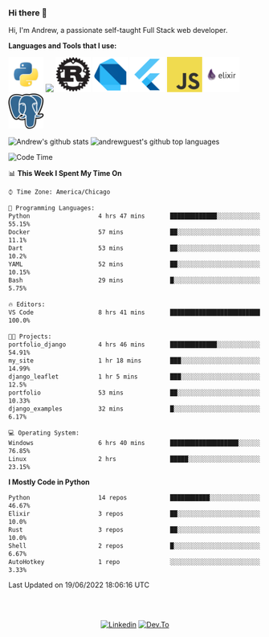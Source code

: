 ### Hi there 👋

Hi, I'm Andrew, a passionate self-taught Full Stack web developer.

**Languages and Tools that I use:**  

<code><img height="70" src="https://raw.githubusercontent.com/github/explore/80688e429a7d4ef2fca1e82350fe8e3517d3494d/topics/python/python.png"></code>
<code><img height="70" src="https://fastapi.tiangolo.com/img/logo-margin/logo-teal.png"></code>
<code><img height="70" src="https://raw.githubusercontent.com/github/explore/80688e429a7d4ef2fca1e82350fe8e3517d3494d/topics/rust/rust.png"></code>
<code><img height="70" src="https://raw.githubusercontent.com/github/explore/80688e429a7d4ef2fca1e82350fe8e3517d3494d/topics/dart/dart.png"></code>
<code><img height="70" src="https://raw.githubusercontent.com/github/explore/cebd63002168a05a6a642f309227eefeccd92950/topics/flutter/flutter.png"></code>
<code><img height="70" src="https://raw.githubusercontent.com/github/explore/80688e429a7d4ef2fca1e82350fe8e3517d3494d/topics/javascript/javascript.png"></code>
<code><img height="70" src="https://raw.githubusercontent.com/github/explore/d106aa3f6fa091ab80ab5c8cf0d931baff3caaea/topics/elixir/elixir.png"></code>
<code><img height="70" src="https://raw.githubusercontent.com/github/explore/80688e429a7d4ef2fca1e82350fe8e3517d3494d/topics/postgresql/postgresql.png"></code>

![Andrew's github stats](https://github-readme-stats.vercel.app/api?username=andrewguest&show_icons=true&theme=vue-dark&count_private=true)
<img height="180em" src="https://github-readme-stats.vercel.app/api/top-langs/?username=andrewguest&theme=vue-dark&layout=compact" alt="andrewguest's github top languages" />

<!--START_SECTION:waka-->
![Code Time](http://img.shields.io/badge/Code%20Time-1%2C158%20hrs%2022%20mins-blue)

📊 **This Week I Spent My Time On** 

```text
⌚︎ Time Zone: America/Chicago

💬 Programming Languages: 
Python                   4 hrs 47 mins       █████████████░░░░░░░░░░░░   55.15% 
Docker                   57 mins             ██░░░░░░░░░░░░░░░░░░░░░░░   11.1% 
Dart                     53 mins             ██░░░░░░░░░░░░░░░░░░░░░░░   10.2% 
YAML                     52 mins             ██░░░░░░░░░░░░░░░░░░░░░░░   10.15% 
Bash                     29 mins             █░░░░░░░░░░░░░░░░░░░░░░░░   5.75%

🔥 Editors: 
VS Code                  8 hrs 41 mins       █████████████████████████   100.0%

🐱‍💻 Projects: 
portfolio_django         4 hrs 46 mins       █████████████░░░░░░░░░░░░   54.91% 
my_site                  1 hr 18 mins        ███░░░░░░░░░░░░░░░░░░░░░░   14.99% 
django_leaflet           1 hr 5 mins         ███░░░░░░░░░░░░░░░░░░░░░░   12.5% 
portfolio                53 mins             ██░░░░░░░░░░░░░░░░░░░░░░░   10.33% 
django_examples          32 mins             █░░░░░░░░░░░░░░░░░░░░░░░░   6.17%

💻 Operating System: 
Windows                  6 hrs 40 mins       ███████████████████░░░░░░   76.85% 
Linux                    2 hrs               █████░░░░░░░░░░░░░░░░░░░░   23.15%

```

**I Mostly Code in Python** 

```text
Python                   14 repos            ███████████░░░░░░░░░░░░░░   46.67% 
Elixir                   3 repos             ██░░░░░░░░░░░░░░░░░░░░░░░   10.0% 
Rust                     3 repos             ██░░░░░░░░░░░░░░░░░░░░░░░   10.0% 
Shell                    2 repos             █░░░░░░░░░░░░░░░░░░░░░░░░   6.67% 
AutoHotkey               1 repo              ░░░░░░░░░░░░░░░░░░░░░░░░░   3.33%

```



 Last Updated on 19/06/2022 18:06:16 UTC
<!--END_SECTION:waka-->

<br><br>
<p align="center">
   <a href="https://www.linkedin.com/in/andrew-guest-a891759a" target="_blank"><img src="https://img.shields.io/badge/LinkedIn-0077B5?style=for-the-badge&logo=linkedin&logoColor=white" alt="Linkedin"></a>
  <a href="https://dev.to/aguest" target="_blank"><img src="https://img.shields.io/badge/Dev.to-0A0A0A?style=for-the-badge&logo=dev%2Eto&logoColor=white" alt="Dev.To"></a>
</p>

